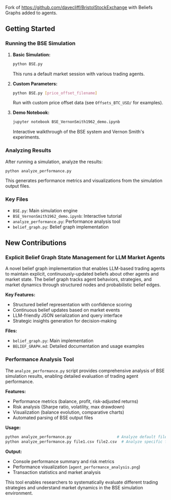 Fork of https://github.com/davecliff/BristolStockExchange with Beliefs Graphs added to agents.

## Getting Started

### Running the BSE Simulation

1. **Basic Simulation:**
   ```bash
   python BSE.py
   ```
   This runs a default market session with various trading agents.

2. **Custom Parameters:**
   ```bash
   python BSE.py [price_offset_filename]
   ```
   Run with custom price offset data (see `Offsets_BTC_USD/` for examples).

3. **Demo Notebook:**
   ```bash
   jupyter notebook BSE_VernonSmith1962_demo.ipynb
   ```
   Interactive walkthrough of the BSE system and Vernon Smith's experiments.

### Analyzing Results

After running a simulation, analyze the results:
```bash
python analyze_performance.py
```
This generates performance metrics and visualizations from the simulation output files.

### Key Files

- `BSE.py`: Main simulation engine
- `BSE_VernonSmith1962_demo.ipynb`: Interactive tutorial
- `analyze_performance.py`: Performance analysis tool
- `belief_graph.py`: Belief graph implementation

## New Contributions

### Explicit Belief Graph State Management for LLM Market Agents

A novel belief graph implementation that enables LLM-based trading agents to maintain explicit, continuously-updated beliefs about other agents and market state. The belief graph tracks agent behaviors, strategies, and market dynamics through structured nodes and probabilistic belief edges.

**Key Features:**
- Structured belief representation with confidence scoring
- Continuous belief updates based on market events
- LLM-friendly JSON serialization and query interface
- Strategic insights generation for decision-making

**Files:**
- `belief_graph.py`: Main implementation
- `BELIEF_GRAPH.md`: Detailed documentation and usage examples

### Performance Analysis Tool

The `analyze_performance.py` script provides comprehensive analysis of BSE simulation results, enabling detailed evaluation of trading agent performance.

**Features:**
- Performance metrics (balance, profit, risk-adjusted returns)
- Risk analysis (Sharpe ratio, volatility, max drawdown)
- Visualization (balance evolution, comparative charts)
- Automated parsing of BSE output files

**Usage:**
```bash
python analyze_performance.py                    # Analyze default files
python analyze_performance.py file1.csv file2.csv  # Analyze specific files
```

**Output:**
- Console performance summary and risk metrics
- Performance visualization (`agent_performance_analysis.png`)
- Transaction statistics and market analysis

This tool enables researchers to systematically evaluate different trading strategies and understand market dynamics in the BSE simulation environment.


 
